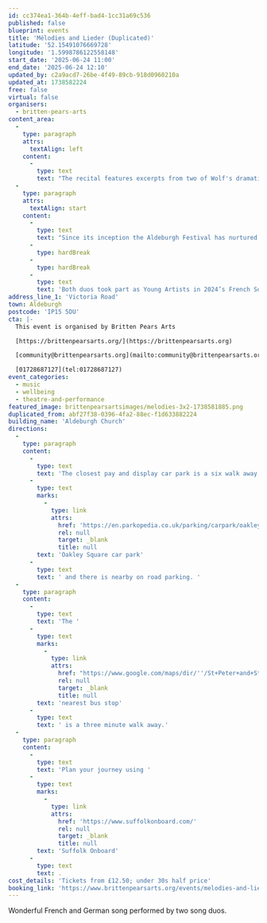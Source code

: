 ```yaml
---
id: cc374ea1-364b-4eff-bad4-1cc31a69c536
published: false
blueprint: events
title: 'Mélodies and Lieder (Duplicated)'
latitude: '52.15491076669728'
longitude: '1.5998786122558148'
start_date: '2025-06-24 11:00'
end_date: '2025-06-24 12:10'
updated_by: c2a9acd7-26be-4f49-89cb-918d0960210a
updated_at: 1738582224
free: false
virtual: false
organisers:
  - britten-pears-arts
content_area:
  -
    type: paragraph
    attrs:
      textAlign: left
    content:
      -
        type: text
        text: "The recital features excerpts from two of Wolf's dramatic song cycles alongside a Clara Schumann cycle that explores love and longing, songs of Faure inspired by Venice, and delights by both Lili and Nadia Boulanger, Weill, and others."
  -
    type: paragraph
    attrs:
      textAlign: start
    content:
      -
        type: text
        text: "Since its inception the Aldeburgh Festival has nurtured young artists and then welcomed them back throughout their careers. Today's recital features two song duos, all former Britten Pears Young Artists."
      -
        type: hardBreak
      -
        type: hardBreak
      -
        type: text
        text: 'Both duos took part as Young Artists in 2024’s French Song and Mélodie course with tutors Veronique Gens and Susan Manoff, and now return to present lieder and mélodies as part of this year’s Festival. In the preceding days, they will have enjoyed expert coaching from Benjamin Appl and James Baillieu – which you can experience live in Monday’s masterclass. A wonderful opportunity to be part of the continued growth of some of today’s brightest younger-generation musicians.'
address_line_1: 'Victoria Road'
town: Aldeburgh
postcode: 'IP15 5DU'
cta: |-
  This event is organised by Britten Pears Arts

  [https://brittenpearsarts.org/](https://brittenpearsarts.org)

  [community@brittenpearsarts.org](mailto:community@brittenpearsarts.org)

  [01728687127](tel:01728687127)
event_categories:
  - music
  - wellbeing
  - theatre-and-performance
featured_image: brittenpearsartsimages/melodies-3x2-1738581885.png
duplicated_from: abf27f38-0396-4fa2-88ec-f1d633882224
building_name: 'Aldeburgh Church'
directions:
  -
    type: paragraph
    content:
      -
        type: text
        text: 'The closest pay and display car park is a six walk away at '
      -
        type: text
        marks:
          -
            type: link
            attrs:
              href: 'https://en.parkopedia.co.uk/parking/carpark/oakley_square/ip15/aldeburgh/?arriving=202502031130&leaving=202502031330'
              rel: null
              target: _blank
              title: null
        text: 'Oakley Square car park'
      -
        type: text
        text: ' and there is nearby on road parking. '
  -
    type: paragraph
    content:
      -
        type: text
        text: 'The '
      -
        type: text
        marks:
          -
            type: link
            attrs:
              href: "https://www.google.com/maps/dir/''/St+Peter+and+St+Paul's+Church+Aldeburgh,+Victoria+Rd,+Aldeburgh+IP15+5DY/@52.1551675,1.5955603,17z/data=!4m14!4m13!1m5!1m1!1s0x47da284331221e0f:0xd2993c4d6a1adbd3!2m2!1d1.597207!2d52.15564!1m5!1m1!1s0x47da285b7a108205:0x1c298f0f15512414!2m2!1d1.5996694!2d52.1547857!3e2?entry=ttu&g_ep=EgoyMDI1MDEyOS4xIKXMDSoASAFQAw%3D%3D"
              rel: null
              target: _blank
              title: null
        text: 'nearest bus stop'
      -
        type: text
        text: ' is a three minute walk away.'
  -
    type: paragraph
    content:
      -
        type: text
        text: 'Plan your journey using '
      -
        type: text
        marks:
          -
            type: link
            attrs:
              href: 'https://www.suffolkonboard.com/'
              rel: null
              target: _blank
              title: null
        text: 'Suffolk Onboard'
      -
        type: text
        text: .
cost_details: 'Tickets from £12.50; under 30s half price'
booking_link: 'https://www.brittenpearsarts.org/events/melodies-and-lieder'
---
```

Wonderful French and German song performed by two song duos.